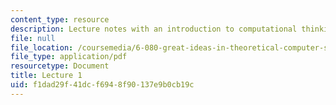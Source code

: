 ```yaml
---
content_type: resource
description: Lecture notes with an introduction to computational thinking.
file: null
file_location: /coursemedia/6-080-great-ideas-in-theoretical-computer-science-spring-2008/f1dad29f41dcf6948f90137e9b0cb19c_lec1.pdf
file_type: application/pdf
resourcetype: Document
title: Lecture 1
uid: f1dad29f-41dc-f694-8f90-137e9b0cb19c
---
```

